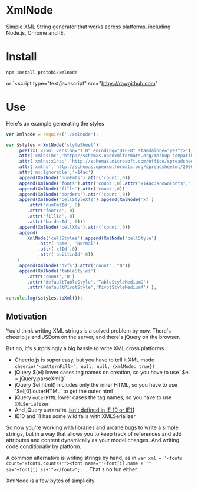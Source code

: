 # XmlNode

Simple XML String generator that works across platforms, including Node.js, Chrome and IE.

# Install
`npm install protobi/xmlnode`

or
`<script type="text/javascript" src="https://rawgithub.com"

# Use
Here's an example generating the styles

```js
var XmlNode = require('./xmlnode');

var $styles = XmlNode('styleSheet')
    .prefix('<?xml version="1.0" encoding="UTF-8" standalone="yes"?>')
    .attr('xmlns:mc','http://schemas.openxmlformats.org/markup-compatibility/2006')
    .attr('xmlns:x14ac','http://schemas.microsoft.com/office/spreadsheetml/2009/9/ac')
    .attr('xmlns','http://schemas.openxmlformats.org/spreadsheetml/2006/main')
    .attr('mc:Ignorable','x14ac')
    .append(XmlNode('numFmts').attr('count',0))
    .append(XmlNode('fonts').attr('count',0).attr("x14ac:knownFonts","1"))
    .append(XmlNode('fills').attr('count',0))
    .append(XmlNode('borders').attr('count',0))
    .append(XmlNode('cellStyleXfs').append(XmlNode('xf')
        .attr('numFmtId', 0)
        .attr('fontId', 0)
        .attr('fillId', 0)
        .attr('borderId', 0)))
    .append(XmlNode('cellXfs').attr('count',0))
    .append(
        XmlNode('cellStyles').append(XmlNode('cellStyle')
            .attr('name', 'Normal')
            .attr('xfId',0)
            .attr('builtinId',0))
    )
    .append(XmlNode('dxfs').attr('count', "0"))
    .append(XmlNode('tableStyles')
        .attr('count','0')
        .attr('defaultTableStyle','TableStyleMedium9')
        .attr('defaultPivotStyle','PivotStyleMedium4') );

console.log($styles.toXml());
```

## Motivation
You'd think writing XML strings is a solved problem by now.  There's cheerio.js and JSDom on the server, and there's jQuery on the browser.

But no, it's surprisingly a big hassle to write XML cross platforms.

 * Cheerio.js is super easy, but you have to tell it XML mode `cheerio('<patternFill>', null, null, {xmlMode: true})`
 * jQuery $(el) lower cases tag names on creation, so you have to use `$el = jQuery.parseXml(<patternFill>)`
 * jQuery $el.html() includes only the inner HTML, so you have to use `$el[0].outerHTML` to get the outer html
 * jQuery `outerHTML` lower cases the tag names, so you have to use `XMLSerializer`
 * And jQuery `outerHTML` [isn't defined in IE 10 or IE11](http://stackoverflow.com/questions/28799419/how-to-reliably-convert-xml-to-string-in-ie-10-11)
 * IE10 and 11 has some wild fails with XMLSerializer

So now you're working with libraries and arcane bugs to write a simple strings, but in a way that allows you to keep track
of references and add attributes and content dynamically as your model changes.  And writing code conditionally by platform.

A common alternative is writing strings by hand, as in `var xml = '<fonts count="+fonts.counts+'"><font name="'+font[i].name + '" sz="+font[i].sz+'"></font>";...`
That's no fun either.

XmlNode is a few bytes of simplicity.


